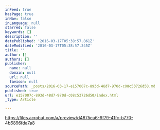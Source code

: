 ```yaml
---
inFeed: true
hasPage: true
inNav: false
inLanguage: null
starred: false
keywords: []
description: ''
datePublished: '2016-03-17T05:38:57.861Z'
dateModified: '2016-03-17T05:38:57.345Z'
title: ''
author: []
authors: []
publisher:
  name: null
  domain: null
  url: null
  favicon: null
sourcePath: _posts/2016-03-17-e157007c-893d-48d7-970d-c08c53726d50.md
published: true
url: e157007c-893d-48d7-970d-c08c53726d50/index.html
_type: Article

---
```

https://files.acrobat.com/a/preview/d4875ea6-9f79-41fc-b770-4b6896fda7a8